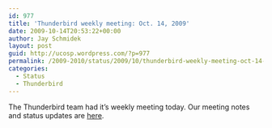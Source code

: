 ```yaml
---
id: 977
title: 'Thunderbird weekly meeting: Oct. 14, 2009'
date: 2009-10-14T20:53:22+00:00
author: Jay Schmidek
layout: post
guid: http://ucosp.wordpress.com/?p=977
permalink: /2009-2010/status/2009/10/thunderbird-weekly-meeting-oct-14-2009/
categories:
  - Status
  - Thunderbird
---
```

The Thunderbird team had it’s weekly meeting today. Our meeting notes and status updates are [here](https://wiki.mozilla.org/Thunderbird/ISPDB/StatusMeetings/2009-10-14).